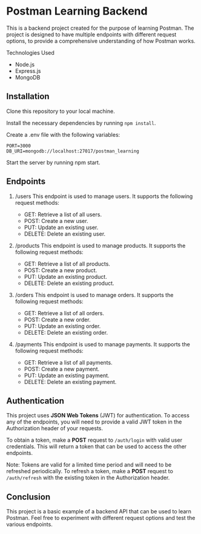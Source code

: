 # Postman Learning Backend 

This is a backend project created for the purpose of learning Postman. The project is designed to have multiple endpoints with different request options, to provide a comprehensive understanding of how Postman works.

Technologies Used
- Node.js
- Express.js
- MongoDB

## Installation

Clone this repository to your local machine.	

Install the necessary dependencies by running `npm install`.

Create a .env file with the following variables:

```
PORT=3000
DB_URI=mongodb://localhost:27017/postman_learning
```

Start the server by running npm start.
## Endpoints
1. /users
	This endpoint is used to manage users. It supports the following request methods:

	- GET: Retrieve a list of all users.
	- POST: Create a new user.
	- PUT: Update an existing user.
	- DELETE: Delete an existing user.
2. /products
	This endpoint is used to manage products. It supports the following request methods:

	- GET: Retrieve a list of all products.
	- POST: Create a new product.
	- PUT: Update an existing product.
	- DELETE: Delete an existing product.
3. /orders
	This endpoint is used to manage orders. It supports the following request methods:

	- GET: Retrieve a list of all orders.
	- POST: Create a new order.
	- PUT: Update an existing order.
	- DELETE: Delete an existing order.
4. /payments
	This endpoint is used to manage payments. It supports the following request methods:

	- GET: Retrieve a list of all payments.
	- POST: Create a new payment.
	- PUT: Update an existing payment.
	- DELETE: Delete an existing payment.
## Authentication
This project uses **JSON Web Tokens** (JWT) for authentication. To access any of the endpoints, you will need to provide a valid JWT token in the Authorization header of your requests.

To obtain a token, make a **POST** request to `/auth/login` with valid user credentials. This will return a token that can be used to access the other endpoints.

Note: Tokens are valid for a limited time period and will need to be refreshed periodically. To refresh a token, make a **POST** request to `/auth/refresh` with the existing token in the Authorization header.

## Conclusion
This project is a basic example of a backend API that can be used to learn Postman. Feel free to experiment with different request options and test the various endpoints.
